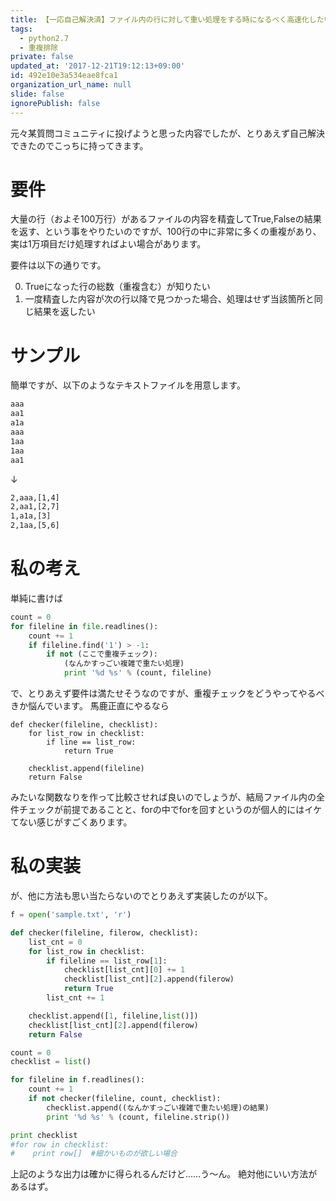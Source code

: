 ```yaml
---
title: 【一応自己解決済】ファイル内の行に対して重い処理をする時になるべく高速化したい！
tags:
  - python2.7
  - 重複排除
private: false
updated_at: '2017-12-21T19:12:13+09:00'
id: 492e10e3a534eae8fca1
organization_url_name: null
slide: false
ignorePublish: false
---
```

元々某質問コミュニティに投げようと思った内容でしたが、とりあえず自己解決できたのでこっちに持ってきます。

# 要件
大量の行（およそ100万行）があるファイルの内容を精査してTrue,Falseの結果を返す、という事をやりたいのですが、100行の中に非常に多くの重複があり、実は1万項目だけ処理すればよい場合があります。

要件は以下の通りです。

0. Trueになった行の総数（重複含む）が知りたい
0. 一度精査した内容が次の行以降で見つかった場合、処理はせず当該箇所と同じ結果を返したい

# サンプル
簡単ですが、以下のようなテキストファイルを用意します。

``` sample.txt
aaa
aa1
a1a
aaa
1aa
1aa
aa1
``` 
↓

``` result.txt
2,aaa,[1,4]
2,aa1,[2,7]
1,a1a,[3]
2,1aa,[5,6]
```

# 私の考え
単純に書けば

``` try1.py
count = 0
for fileline in file.readlines():
    count += 1
    if fileline.find('1') > -1:
        if not (ここで重複チェック):
            (なんかすっごい複雑で重たい処理)
            print '%d %s' % (count, fileline)
```
で、とりあえず要件は満たせそうなのですが、重複チェックをどうやってやるべきか悩んでいます。
馬鹿正直にやるなら

``` try1.pyの続き
def checker(fileline, checklist):
    for list_row in checklist:
        if line == list_row:
            return True

    checklist.append(fileline)
    return False
```
みたいな関数なりを作って比較させれば良いのでしょうが、結局ファイル内の全件チェックが前提であることと、forの中でforを回すというのが個人的にはイケてない感じがすごくあります。

# 私の実装
が、他に方法も思い当たらないのでとりあえず実装したのが以下。

``` try2.py
f = open('sample.txt', 'r')

def checker(fileline, filerow, checklist):
    list_cnt = 0
    for list_row in checklist:
        if fileline == list_row[1]:
            checklist[list_cnt][0] += 1
            checklist[list_cnt][2].append(filerow)
            return True
        list_cnt += 1

    checklist.append([1, fileline,list()])
    checklist[list_cnt][2].append(filerow)
    return False

count = 0
checklist = list()

for fileline in f.readlines():
    count += 1
    if not checker(fileline, count, checklist):
        checklist.append((なんかすっごい複雑で重たい処理)の結果)
        print '%d %s' % (count, fileline.strip())

print checklist
#for row in checklist:
#    print row[]  #細かいものが欲しい場合
```

上記のような出力は確かに得られるんだけど……う～ん。
絶対他にいい方法があるはず。
